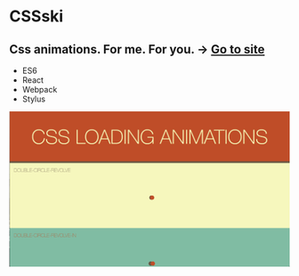 # CSSski
## Css animations. For me. For you. -> [Go to site](http://cssski.surge.sh)

* ES6
* React
* Webpack
* Stylus

![CSSSki loading animations page](./cssski.png)
